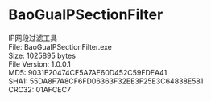 # BaoGuaIPSectionFilter

IP网段过滤工具  
File: BaoGuaIPSectionFilter.exe  
Size: 1025895 bytes  
File Version: 1.0.0.1  
MD5: 9031E20474CE5A7AE60D452C59FDEA41  
SHA1: 55DA8F7A8CF6FD06363F32EE3F25E3C64838E581  
CRC32: 01AFCEC7  

